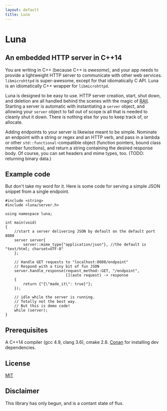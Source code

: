 ```yaml
---
layout: default
title: Luna
---
```


# Luna

## An embedded HTTP server in C++14

You are writing in C++ (because C++ is _awesome_), and your app needs to provide a lightweight HTTP server to communicate with other web services. `libmicrohttpd` is super-awesome, except for that idiomatically C API. Luna is an idiomatically C++ wrapper for `libmicrohttpd`.

Luna is designed to be easy to use. HTTP server creation, start, shut down, and deletion are all handled behind the scenes with the magic of [RAII](https://en.wikipedia.org/wiki/Resource_Acquisition_Is_Initialization). Starting a server is automatic with instantiating a `server` object, and allowing your `server` object to fall out of scope is all that is needed to cleanly shut it down. There is nothing else for you to keep track of, or allocate.

Adding endpoints to your server is likewise meant to be simple. Nominate an endpoint with a string or regex and an HTTP verb, and pass in a lambda or other `std::functional`-compatible object (function pointers, bound class member functions), and return a string containing the desired response body. Of course, you can set headers and mime types, too. (TODO: returning binary data.)

## Example code

But don't take my word for it. Here is some code for serving a simple JSON snippet from a single endpoint.

```
#include <string>
#include <luna/server.h>

using namespace luna;

int main(void)
{
    //start a server delivering JSON by default on the default port 8080
    server server{
        server::mime_type{"application/json"}, //the default is "text/html; charset=UTF-8"
    };

    // Handle GET requests to "localhost:8080/endpoint"
    // Respond with a tiny bit of fun JSON
    server.handle_response(request_method::GET, "/endpoint",
                           [](auto request) -> response
    {
        return {"{\"made_it\": true}"};
    });

    // idle while the server is running.
    // Totally not the best way.
    // But this is demo code!
    while (server);
}
```

## Prerequisites

A C++14 compiler (gcc 4.9, clang 3.6), cmake 2.8. [Conan](https://www.conan.io) for installing dev dependencies.

## License

[MIT](https://github.com/DEGoodmanWilson/luna/blob/master/LICENSE)

## Disclaimer

This library has only begun, and is a contant state of flux.